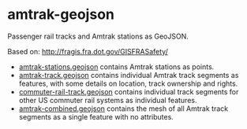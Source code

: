 # amtrak-geojson

Passenger rail tracks and Amtrak stations as GeoJSON.

Based on: http://fragis.fra.dot.gov/GISFRASafety/

* [amtrak-stations.geojson](./amtrak-stations.geojson) contains Amtrak stations as points.
* [amtrak-track.geojson](./amtrak-track.geojson) contains individual Amtrak track segments as features, with some details on location, track ownership and rights.
* [commuter-rail-track.geojson](./commuter-rail-track.geojson) contains individual track segments for other US commuter rail systems as individual features.
* [amtrak-combined.geojson](./amtrak-combined.geojson) contains the mesh of all Amtrak track segments as a single feature with no attributes.
